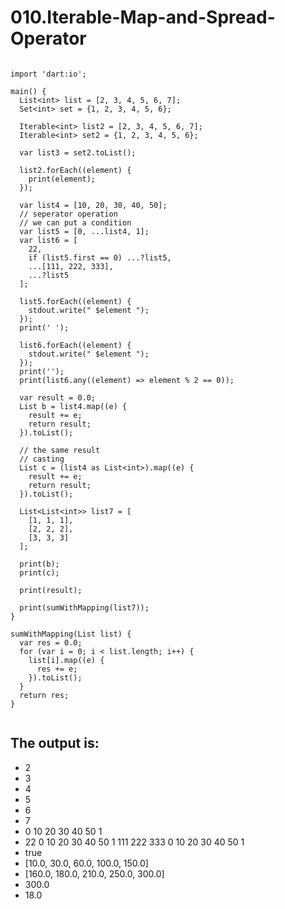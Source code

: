# 010.Iterable-Map-and-Spread-Operator

```

import 'dart:io';

main() {
  List<int> list = [2, 3, 4, 5, 6, 7];
  Set<int> set = {1, 2, 3, 4, 5, 6};

  Iterable<int> list2 = [2, 3, 4, 5, 6, 7];
  Iterable<int> set2 = {1, 2, 3, 4, 5, 6};

  var list3 = set2.toList();

  list2.forEach((element) {
    print(element);
  });

  var list4 = [10, 20, 30, 40, 50];
  // seperator operation
  // we can put a condition
  var list5 = [0, ...list4, 1];
  var list6 = [
    22,
    if (list5.first == 0) ...?list5,
    ...[111, 222, 333],
    ...?list5
  ];

  list5.forEach((element) {
    stdout.write(" $element ");
  });
  print(' ');

  list6.forEach((element) {
    stdout.write(" $element ");
  });
  print('');
  print(list6.any((element) => element % 2 == 0));

  var result = 0.0;
  List b = list4.map((e) {
    result += e;
    return result;
  }).toList();

  // the same result
  // casting
  List c = (list4 as List<int>).map((e) {
    result += e;
    return result;
  }).toList();

  List<List<int>> list7 = [
    [1, 1, 1],
    [2, 2, 2],
    [3, 3, 3]
  ];

  print(b);
  print(c);

  print(result);

  print(sumWithMapping(list7));
}

sumWithMapping(List list) {
  var res = 0.0;
  for (var i = 0; i < list.length; i++) {
    list[i].map((e) {
      res += e;
    }).toList();
  }
  return res;
}


```

## The output is:

* 2
* 3
* 4
* 5
* 6
* 7
* 0  10  20  30  40  50  1  
* 22  0  10  20  30  40  50  1  111  222  333  0  10  20  30  40  50  1
* true
* [10.0, 30.0, 60.0, 100.0, 150.0]
* [160.0, 180.0, 210.0, 250.0, 300.0]
* 300.0
* 18.0